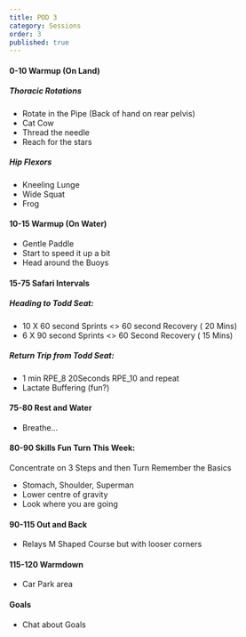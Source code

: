 ```yaml
---
title: POD 3
category: Sessions
order: 3
published: true
---
```


#### 0-10 Warmup (On Land)
##### Thoracic Rotations
- Rotate in the Pipe (Back of hand on rear pelvis)
- Cat Cow
- Thread the needle
- Reach for the stars

##### Hip Flexors
- Kneeling Lunge
- Wide Squat
- Frog

#### 10-15 Warmup (On Water)
- Gentle Paddle
- Start to speed it up a bit
- Head around the Buoys

#### 15-75 	Safari Intervals 	
##### Heading to Todd Seat:
- 10 X 60 second Sprints <> 60 second Recovery ( 20 Mins)
- 6 X 90 second Sprints <> 60 Second Recovery ( 15 Mins)

##### Return Trip from Todd Seat:
- 1 min RPE_8 20Seconds RPE_10 and repeat
- Lactate Buffering (fun?)

#### 75-80 	Rest and Water 	 
- Breathe...

#### 80-90 	Skills 	Fun Turn This Week:
Concentrate on 3 Steps and then Turn
Remember the Basics
- Stomach, Shoulder, Superman
- Lower centre of gravity
- Look where you are going

#### 90-115 	Out and Back
- Relays 	M Shaped Course but with looser corners

#### 115-120 	Warmdown 	 
- Car Park area 

#### Goals
- Chat about Goals
